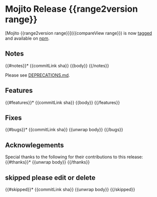 Mojito Release {{range2version range}}
======================

[Mojito {{range2version range}}]({{compareView range}}) is now [tagged](/yahoo/mojito/tags) and available on [npm](https://npmjs.org/package/mojito).

Notes
-----
{{#notes}}* {{commitLink sha}} {{body}}
{{/notes}}

Please see [DEPRECATIONS.md](/yahoo/mojito/blob/DEPRECATIONS.md).

Features
--------
{{#features}}* {{commitLink sha}} {{body}}
{{/features}}

Fixes
-----
{{#bugs}}* {{commitLink sha}} {{unwrap body}}
{{/bugs}}

Acknowlegements
---------------
Special thanks to the following for their contributions to this release:
{{#thanks}}* {{unwrap body}}
{{/thanks}}

skipped please edit or delete
-----------------------------
{{#skipped}}* {{commitLink sha}} {{unwrap body}}
{{/skipped}}
